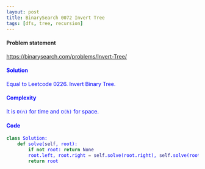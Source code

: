 ```yaml
---
layout: post
title: BinarySearch 0072 Invert Tree
tags: [dfs, tree, recursion]
---
```


#### Problem statement

<a href="https://binarysearch.com/problems/Invert-Tree/"> <font color = blue>https://binarysearch.com/problems/Invert-Tree/

#### Solution
Equal to Leetcode 0226. Invert Binary Tree.

#### Complexity
It is `O(n)` for time and `O(h)` for space.

#### Code
```python
class Solution:
    def solve(self, root):
        if not root: return None
        root.left, root.right = self.solve(root.right), self.solve(root.left)
        return root   
```
